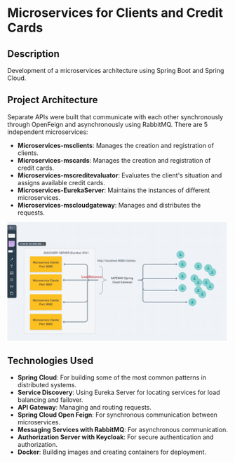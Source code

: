 # Microservices for Clients and Credit Cards

## Description
Development of a microservices architecture using Spring Boot and Spring Cloud.

## Project Architecture
Separate APIs were built that communicate with each other synchronously through OpenFeign and asynchronously using RabbitMQ. There are 5 independent microservices:
- **Microservices-msclients**: Manages the creation and registration of clients.
- **Microservices-mscards**: Manages the creation and registration of credit cards.
- **Microservices-mscreditevaluator**: Evaluates the client's situation and assigns available credit cards.
- **Microservices-EurekaServer**: Maintains the instances of different microservices.
- **Microservices-mscloudgateway**: Manages and distributes the requests.


<img src="Screenshot_20231215-213035_Samsung%20Internet.jpg" width="500"> <!-- Altere o valor de width para o tamanho desejado -->


## Technologies Used
- **Spring Cloud**: For building some of the most common patterns in distributed systems.
- **Service Discovery**: Using Eureka Server for locating services for load balancing and failover.
- **API Gateway**: Managing and routing requests.
- **Spring Cloud Open Feign**: For synchronous communication between microservices.
- **Messaging Services with RabbitMQ**: For asynchronous communication.
- **Authorization Server with Keycloak**: For secure authentication and authorization.
- **Docker**: Building images and creating containers for deployment.
